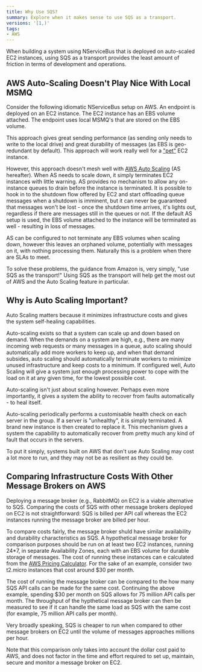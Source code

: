 ```yaml
---
title: Why Use SQS?
summary: Explore when it makes sense to use SQS as a transport.
versions: '[1,)'
tags:
- AWS
---
```


When building a system using NServiceBus that is deployed on auto-scaled EC2 instances, using SQS as a transport provides the least amount of friction in terms of development and operations.

## AWS Auto-Scaling Doesn't Play Nice With Local MSMQ

Consider the following idiomatic NServiceBus setup on AWS. An endpoint is deployed on an EC2 instance. The EC2 instance has an EBS volume attached. The endpoint uses local MSMQ's that are stored on the EBS volume. 

This approach gives great sending performance (as sending only needs to write to the local drive) and great durability of messages (as EBS is geo-redundant by default). This approach will work really well for a ["pet"](http://www.lauradhamilton.com/servers-pets-versus-cattle) EC2 instance.

However, this approach doesn't mesh well with [AWS Auto Scaling](http://aws.amazon.com/autoscaling/) (AS hereafter). When AS needs to scale down, it simply terminates EC2 instances with little warning. AS provides no mechanism to allow any on-instance queues to drain before the instance is terminated. It is possible to hook in to the shutdown flow offered by EC2 and start offloading queue messages when a shutdown is imminent, but it can never be guaranteed that messages won't be lost - once the shutdown time arrives, it's lights out, regardless if there are messages still in the queues or not.  If the default AS setup is used, the EBS volume attached to the instance will be terminated as well - resulting in loss of messages.

AS can be configured to not terminate any EBS volumes when scaling down, however this leaves an orphaned volume, potentially with messages on it, with nothing processing them. Naturally this is a problem when there are SLAs to meet.

To solve these problems, the guidance from Amazon is, very simply, "use SQS as the transport!" Using SQS as the transport will help get the most out of AWS and the Auto Scaling feature in particular.

## Why is Auto Scaling Important?

Auto Scaling matters because it minimizes infrastructure costs and gives the system self-healing capabilities.

Auto-scaling exists so that a system can scale up and down based on demand. When the demands on a system are high, e.g., there are many incoming web requests or many messages in a queue, auto scaling should automatically add more workers to keep up, and when that demand subsides, auto scaling should automatically terminate workers to minimize unused infrastructure and keep costs to a minimum. If configured well, Auto Scaling will give a system just enough processing power to cope with the load on it at any given time, for the lowest possible cost.

Auto-scaling isn't just about scaling however. Perhaps even more importantly, it gives a system the ability to recover from faults automatically - to heal itself.

Auto-scaling periodically performs a customisable health check on each server in the group. If a server is "unhealthy", it is simply terminated. A brand new instance is then created to replace it. This mechanism gives a system the capability to automatically recover from pretty much any kind of fault that occurs in the servers.

To put it simply, systems built on AWS that don't use Auto Scaling may cost a lot more to run, and they may not be as resilient as they could be.

## Comparing Infrastructure Costs With Other Message Brokers on AWS

Deploying a message broker (e.g., RabbitMQ) on EC2 is a viable alternative to SQS. Comparing the costs of SQS with other message brokers deployed on EC2 is not straightforward: SQS is billed per API call whereas the EC2 instances running the message broker are billed per hour. 

To compare costs fairly, the message broker shuld have similar availability and durability characteristics as SQS. A hypothetical message broker for comparison purposes should be run on at least two EC2 instances, running 24*7, in separate Availability Zones, each with an EBS volume for durable storage of messages. The cost of running these instances can e calculated from the [AWS Pricing Calculator](https://calculator.s3.amazonaws.com/). For the sake of an example, consider two t2.micro instances that cost around $30 per month.

The cost of running the message broker can be compared to the how many SQS API calls can be made for the same cost. Continuing the above example, spending $30 per month on SQS allows for 75 million API calls per month. The throughput of the hypthetical message broker can then be measured to see if it can handle the same load as SQS with the same cost (for example, 75 million API calls per month).

Very broadly speaking, SQS is cheaper to run when compared to other message brokers on EC2 until the volume of messages approaches millions per hour. 

Note that this comparison only takes into account the dollar cost paid to AWS, and does not factor in the time and effort required to set up, maintain, secure and monitor a message broker on EC2. 

